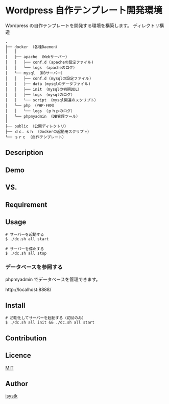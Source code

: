 Wordpress 自作テンプレート開発環境
====

Wordpress の自作テンプレートを開発する環境を構築します。
ディレクトリ構造
```
.
├── docker （各種Daemon）
│   │
│   ├── apache （Webサーバー）
│   │   ├── conf.d (apacheの設定ファイル)
│   │   └── logs （apacheのログ）
│   └── mysql （DBサーバー）
│   │   ├── conf.d (mysqlの設定ファイル)
│   │   ├── data (mysqlのデータファイル)
│   │   ├── init （mysqlの初期DDL）
│   │   ├── logs （mysqlのログ）
│   │   └── script （mysql関連のスクリプト）
│   └── php （PHP-FRM）
│   │   └── logs （ｐｈｐのログ）
│   └── phpmyadmin （DB管理ツール）
│
├── public （公開ディレクトリ）
├── ｄｃ．ｓｈ （Dockerの起動用スクリプト）
└── ｓｒｃ （自作テンプレート）
```

## Description

## Demo

## VS. 

## Requirement

## Usage

```
# サーバーを起動する
$ ./dc.sh all start

# サーバーを停止する
$ ./dc.sh all stop
```

### データベースを参照する
phpmyadmin でデータベースを管理できます。

http://localhost:8888/

## Install

```
# 初期化してサーバーを起動する（初回のみ）
$ ./dc.sh all init && ./dc.sh all start
```

## Contribution

## Licence

[MIT](https://github.com/isystk/wordpress/LICENCE)

## Author

[isystk](https://github.com/isystk)


